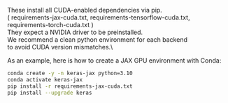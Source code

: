 These install all CUDA-enabled dependencies via pip.\
( requirements-jax-cuda.txt, requirements-tensorflow-cuda.txt, requirements-torch-cuda.txt )\
They expect a NVIDIA driver to be preinstalled.\
We recommend a clean python environment for each backend\
to avoid CUDA version mismatches.\

As an example, here is how to create a JAX GPU environment with Conda:

```bash
conda create -y -n keras-jax python=3.10
conda activate keras-jax
pip install -r requirements-jax-cuda.txt
pip install --upgrade keras
```

